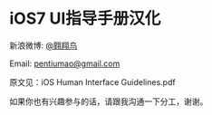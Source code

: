 iOS7 UI指导手册汉化
==========================

新浪微博: [@翱翔鸟](http://weibo.com/pentiumao)

Email: <pentiumao@gmail.com>

原文见：iOS Human Interface Guidelines.pdf

如果你也有兴趣参与的话，请跟我沟通一下分工，谢谢。
